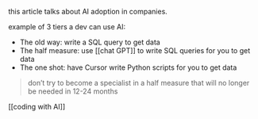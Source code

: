 
this article talks about AI adoption in companies.

example of 3 tiers a dev can use AI:
- The old way: write a SQL query to get data
- The half measure: use [[chat GPT]] to write SQL queries for you to get data
- The one shot: have Cursor write Python scripts for you to get data

> don’t try to become a specialist in a half measure that will no longer be needed in 12-24 months

[[coding with AI]]
